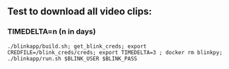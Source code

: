 ## Test to download all video clips:
### TIMEDELTA=n (n in days)
```shell
./blinkapp/build.sh; get_blink_creds; export CREDFILE=/blink_creds/creds; export TIMEDELTA=3 ; docker rm blinkpy; ./blinkapp/run.sh $BLINK_USER $BLINK_PASS
```
